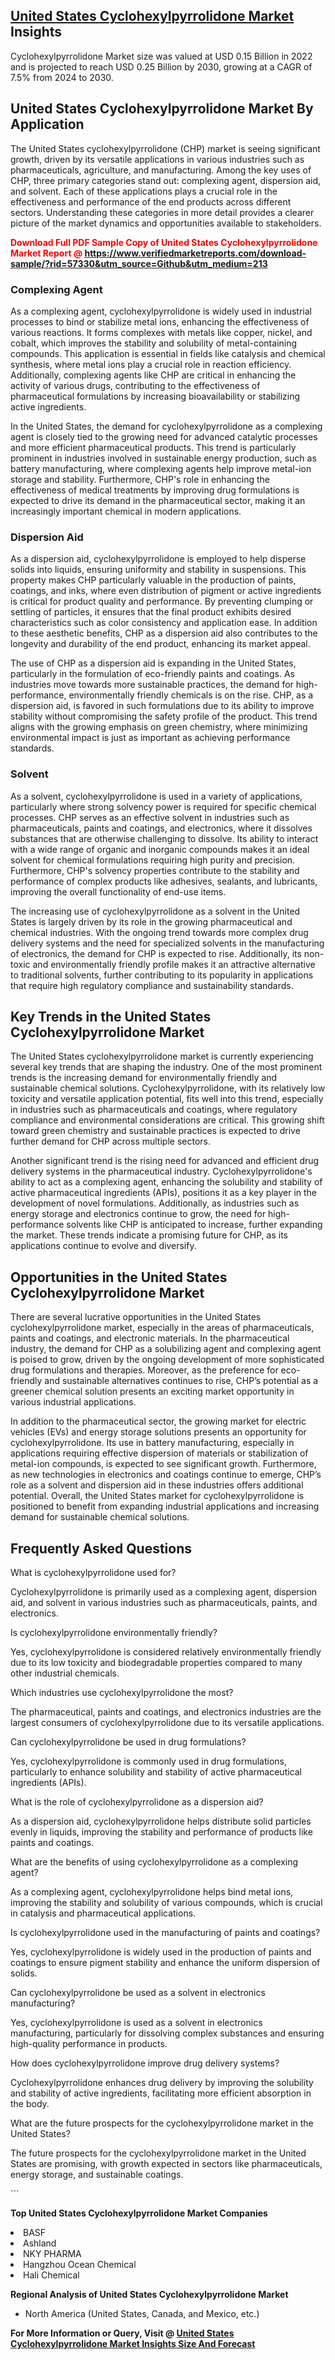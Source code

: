 <h2><a href="https://www.verifiedmarketreports.com/download-sample/?rid=57330&amp;utm_source=Github&amp;utm_medium=213" target="_blank">United States Cyclohexylpyrrolidone Market</a> Insights</h2><p>Cyclohexylpyrrolidone Market size was valued at USD 0.15 Billion in 2022 and is projected to reach USD 0.25 Billion by 2030, growing at a CAGR of 7.5% from 2024 to 2030.</p><p><h2>United States Cyclohexylpyrrolidone Market By Application</h2><p>The United States cyclohexylpyrrolidone (CHP) market is seeing significant growth, driven by its versatile applications in various industries such as pharmaceuticals, agriculture, and manufacturing. Among the key uses of CHP, three primary categories stand out: complexing agent, dispersion aid, and solvent. Each of these applications plays a crucial role in the effectiveness and performance of the end products across different sectors. Understanding these categories in more detail provides a clearer picture of the market dynamics and opportunities available to stakeholders.</p><p><strong><p><span class=""><span style="color: #ff0000;"><strong>Download Full PDF Sample Copy of United States Cyclohexylpyrrolidone Market Report</strong> @ </span><a href="https://www.verifiedmarketreports.com/download-sample/?rid=57330&amp;utm_source=Github&amp;utm_medium=213" target="_blank">https://www.verifiedmarketreports.com/download-sample/?rid=57330&amp;utm_source=Github&amp;utm_medium=213</a></span></p></strong></p><h3>Complexing Agent</h3><p>As a complexing agent, cyclohexylpyrrolidone is widely used in industrial processes to bind or stabilize metal ions, enhancing the effectiveness of various reactions. It forms complexes with metals like copper, nickel, and cobalt, which improves the stability and solubility of metal-containing compounds. This application is essential in fields like catalysis and chemical synthesis, where metal ions play a crucial role in reaction efficiency. Additionally, complexing agents like CHP are critical in enhancing the activity of various drugs, contributing to the effectiveness of pharmaceutical formulations by increasing bioavailability or stabilizing active ingredients.</p><p>In the United States, the demand for cyclohexylpyrrolidone as a complexing agent is closely tied to the growing need for advanced catalytic processes and more efficient pharmaceutical products. This trend is particularly prominent in industries involved in sustainable energy production, such as battery manufacturing, where complexing agents help improve metal-ion storage and stability. Furthermore, CHP's role in enhancing the effectiveness of medical treatments by improving drug formulations is expected to drive its demand in the pharmaceutical sector, making it an increasingly important chemical in modern applications.</p><h3>Dispersion Aid</h3><p>As a dispersion aid, cyclohexylpyrrolidone is employed to help disperse solids into liquids, ensuring uniformity and stability in suspensions. This property makes CHP particularly valuable in the production of paints, coatings, and inks, where even distribution of pigment or active ingredients is critical for product quality and performance. By preventing clumping or settling of particles, it ensures that the final product exhibits desired characteristics such as color consistency and application ease. In addition to these aesthetic benefits, CHP as a dispersion aid also contributes to the longevity and durability of the end product, enhancing its market appeal.</p><p>The use of CHP as a dispersion aid is expanding in the United States, particularly in the formulation of eco-friendly paints and coatings. As industries move towards more sustainable practices, the demand for high-performance, environmentally friendly chemicals is on the rise. CHP, as a dispersion aid, is favored in such formulations due to its ability to improve stability without compromising the safety profile of the product. This trend aligns with the growing emphasis on green chemistry, where minimizing environmental impact is just as important as achieving performance standards.</p><h3>Solvent</h3><p>As a solvent, cyclohexylpyrrolidone is used in a variety of applications, particularly where strong solvency power is required for specific chemical processes. CHP serves as an effective solvent in industries such as pharmaceuticals, paints and coatings, and electronics, where it dissolves substances that are otherwise challenging to dissolve. Its ability to interact with a wide range of organic and inorganic compounds makes it an ideal solvent for chemical formulations requiring high purity and precision. Furthermore, CHP's solvency properties contribute to the stability and performance of complex products like adhesives, sealants, and lubricants, improving the overall functionality of end-use items.</p><p>The increasing use of cyclohexylpyrrolidone as a solvent in the United States is largely driven by its role in the growing pharmaceutical and chemical industries. With the ongoing trend towards more complex drug delivery systems and the need for specialized solvents in the manufacturing of electronics, the demand for CHP is expected to rise. Additionally, its non-toxic and environmentally friendly profile makes it an attractive alternative to traditional solvents, further contributing to its popularity in applications that require high regulatory compliance and sustainability standards.</p><h2>Key Trends in the United States Cyclohexylpyrrolidone Market</h2><p>The United States cyclohexylpyrrolidone market is currently experiencing several key trends that are shaping the industry. One of the most prominent trends is the increasing demand for environmentally friendly and sustainable chemical solutions. Cyclohexylpyrrolidone, with its relatively low toxicity and versatile application potential, fits well into this trend, especially in industries such as pharmaceuticals and coatings, where regulatory compliance and environmental considerations are critical. This growing shift toward green chemistry and sustainable practices is expected to drive further demand for CHP across multiple sectors.</p><p>Another significant trend is the rising need for advanced and efficient drug delivery systems in the pharmaceutical industry. Cyclohexylpyrrolidone's ability to act as a complexing agent, enhancing the solubility and stability of active pharmaceutical ingredients (APIs), positions it as a key player in the development of novel formulations. Additionally, as industries such as energy storage and electronics continue to grow, the need for high-performance solvents like CHP is anticipated to increase, further expanding the market. These trends indicate a promising future for CHP, as its applications continue to evolve and diversify.</p><h2>Opportunities in the United States Cyclohexylpyrrolidone Market</h2><p>There are several lucrative opportunities in the United States cyclohexylpyrrolidone market, especially in the areas of pharmaceuticals, paints and coatings, and electronic materials. In the pharmaceutical industry, the demand for CHP as a solubilizing agent and complexing agent is poised to grow, driven by the ongoing development of more sophisticated drug formulations and therapies. Moreover, as the preference for eco-friendly and sustainable alternatives continues to rise, CHP’s potential as a greener chemical solution presents an exciting market opportunity in various industrial applications.</p><p>In addition to the pharmaceutical sector, the growing market for electric vehicles (EVs) and energy storage solutions presents an opportunity for cyclohexylpyrrolidone. Its use in battery manufacturing, especially in applications requiring effective dispersion of materials or stabilization of metal-ion compounds, is expected to see significant growth. Furthermore, as new technologies in electronics and coatings continue to emerge, CHP’s role as a solvent and dispersion aid in these industries offers additional potential. Overall, the United States market for cyclohexylpyrrolidone is positioned to benefit from expanding industrial applications and increasing demand for sustainable chemical solutions.</p><h2>Frequently Asked Questions</h2><p>What is cyclohexylpyrrolidone used for?</p><p>Cyclohexylpyrrolidone is primarily used as a complexing agent, dispersion aid, and solvent in various industries such as pharmaceuticals, paints, and electronics.</p><p>Is cyclohexylpyrrolidone environmentally friendly?</p><p>Yes, cyclohexylpyrrolidone is considered relatively environmentally friendly due to its low toxicity and biodegradable properties compared to many other industrial chemicals.</p><p>Which industries use cyclohexylpyrrolidone the most?</p><p>The pharmaceutical, paints and coatings, and electronics industries are the largest consumers of cyclohexylpyrrolidone due to its versatile applications.</p><p>Can cyclohexylpyrrolidone be used in drug formulations?</p><p>Yes, cyclohexylpyrrolidone is commonly used in drug formulations, particularly to enhance solubility and stability of active pharmaceutical ingredients (APIs).</p><p>What is the role of cyclohexylpyrrolidone as a dispersion aid?</p><p>As a dispersion aid, cyclohexylpyrrolidone helps distribute solid particles evenly in liquids, improving the stability and performance of products like paints and coatings.</p><p>What are the benefits of using cyclohexylpyrrolidone as a complexing agent?</p><p>As a complexing agent, cyclohexylpyrrolidone helps bind metal ions, improving the stability and solubility of various compounds, which is crucial in catalysis and pharmaceutical applications.</p><p>Is cyclohexylpyrrolidone used in the manufacturing of paints and coatings?</p><p>Yes, cyclohexylpyrrolidone is widely used in the production of paints and coatings to ensure pigment stability and enhance the uniform dispersion of solids.</p><p>Can cyclohexylpyrrolidone be used as a solvent in electronics manufacturing?</p><p>Yes, cyclohexylpyrrolidone is used as a solvent in electronics manufacturing, particularly for dissolving complex substances and ensuring high-quality performance in products.</p><p>How does cyclohexylpyrrolidone improve drug delivery systems?</p><p>Cyclohexylpyrrolidone enhances drug delivery by improving the solubility and stability of active ingredients, facilitating more efficient absorption in the body.</p><p>What are the future prospects for the cyclohexylpyrrolidone market in the United States?</p><p>The future prospects for the cyclohexylpyrrolidone market in the United States are promising, with growth expected in sectors like pharmaceuticals, energy storage, and sustainable coatings.</p>```</p><p><strong>Top United States Cyclohexylpyrrolidone Market Companies</strong></p><div data-test-id=""><p><li>BASF</li><li> Ashland</li><li> NKY PHARMA</li><li> Hangzhou Ocean Chemical</li><li> Hali Chemical</li></p><div><strong>Regional Analysis of&nbsp;United States Cyclohexylpyrrolidone Market</strong></div><ul><li dir="ltr"><p dir="ltr">North America&nbsp;(United States, Canada, and Mexico, etc.)</p></li></ul><p><strong>For More Information or Query, Visit @&nbsp;</strong><strong><a href="https://www.verifiedmarketreports.com/product/global-cyclohexylpyrrolidone-market-2018-by-manufacturers-regions-type-and-application-forecast-to-2023/?utm_source=Github&amp;utm_medium=213" target="_blank">United States Cyclohexylpyrrolidone Market Insights Size And Forecast</a></strong></p></div>
